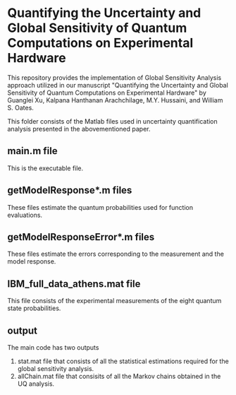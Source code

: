 # Quantifying the Uncertainty and Global Sensitivity of Quantum Computations on Experimental Hardware

This repository provides the implementation of Global Sensitivity Analysis approach utilized in our manuscript "Quantifying the Uncertainty and Global Sensitivity of Quantum Computations on Experimental Hardware" by Guanglei Xu, Kalpana Hanthanan Arachchilage, M.Y. Hussaini, and William S. Oates. 

This folder consists of the Matlab files used in uncertainty quantification analysis presented in the abovementioned paper.

## main.m file
This is the executable file. 

## getModelResponse*.m files
These files estimate the quantum probabilities used for function evaluations. 

## getModelResponseError*.m files
These files estimate the errors corresponding to the measurement and the model response. 

## IBM_full_data_athens.mat file
This file consists of the experimental measurements of the eight quantum state probabilities. 


## output 
The main code has two outputs
1. stat.mat file that consists of all the statistical estimations required for the global sensitivity analysis. 
2. allChain.mat file that consisits of all the Markov chains obtained in the UQ analysis.
